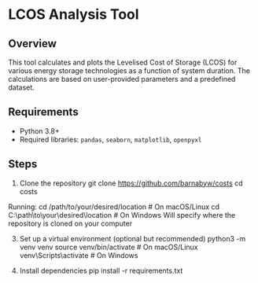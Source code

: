 # LCOS Analysis Tool

## Overview
This tool calculates and plots the Levelised Cost of Storage (LCOS) for various energy storage technologies as a function of system duration. The calculations are based on user-provided parameters and a predefined dataset.

## Requirements
- Python 3.8+
- Required libraries: `pandas`, `seaborn`, `matplotlib`, `openpyxl`

## Steps
1. Clone the repository
git clone https://github.com/barnabyw/costs
cd costs

Running:
cd /path/to/your/desired/location   # On macOS/Linux
cd C:\path\to\your\desired\location # On Windows
Will specify where the repository is cloned on your computer

3. Set up a virtual environment (optional but recommended)
python3 -m venv venv
source venv/bin/activate  # On macOS/Linux
venv\Scripts\activate     # On Windows

4. Install dependencies
pip install -r requirements.txt
